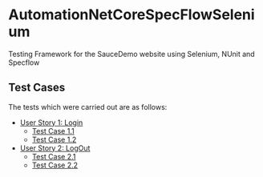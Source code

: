 # AutomationNetCoreSpecFlowSelenium
 Testing Framework for the SauceDemo website using Selenium, NUnit and Specflow
## Test Cases

The tests which were carried out are as follows:

 - [User Story 1: Login](https://github.com/esalkan/AutomationNetCoreSpecFlowSelenium/projects/1#card-82218922)
   - [Test Case 1.1](https://github.com/esalkan/AutomationNetCoreSpecFlowSelenium/projects/1#card-82219475)
   - [Test Case 1.2](https://github.com/esalkan/AutomationNetCoreSpecFlowSelenium/projects/1#card-82219703)
 - [User Story 2: LogOut](https://github.com/esalkan/AutomationNetCoreSpecFlowSelenium/projects/1#card-82220001)
   - [Test Case 2.1](https://github.com/esalkan/AutomationNetCoreSpecFlowSelenium/projects/1#card-82220114)
   - [Test Case 2.2](https://github.com/esalkan/AutomationNetCoreSpecFlowSelenium/projects/1#card-82220262) 
